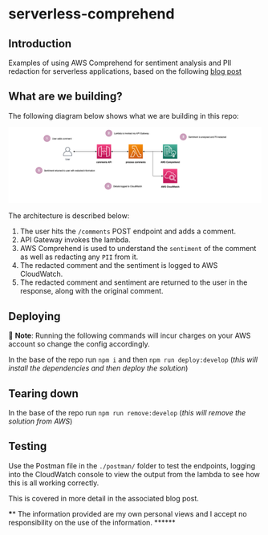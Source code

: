 # serverless-comprehend

## Introduction

Examples of using AWS Comprehend for sentiment analysis and PII redaction for serverless applications, based on the following [blog post](https://leejamesgilmore.medium.com/are-your-serverless-customers-happy-or-sad-32f904ede5ff)

## What are we building?

The following diagram below shows what we are building in this repo:

![architecture image](docs/images/architecture.png)

The architecture is described below:

1. The user hits the `/comments` POST endpoint and adds a comment.
2. API Gateway invokes the lambda.
3. AWS Comprehend is used to understand the `sentiment` of the comment as well as redacting any `PII` from it.
4. The redacted comment and the sentiment is logged to AWS CloudWatch.
5. The redacted comment and sentiment are returned to the user in the response, along with the original comment.

## Deploying

🛑 **Note**: Running the following commands will incur charges on your AWS account so change the config accordingly.

In the base of the repo run `npm i` and then `npm run deploy:develop` (_this will install the dependencies and then deploy the solution_)

## Tearing down

In the base of the repo run `npm run remove:develop` (_this will remove the solution from AWS_)

## Testing

Use the Postman file in the `./postman/` folder to test the endpoints, logging into the CloudWatch console to view the output from the lambda to see how this is all working correctly.

This is covered in more detail in the associated blog post.

**\***\* The information provided are my own personal views and I accept no responsibility on the use of the information. \*\*\*\*\*\*
